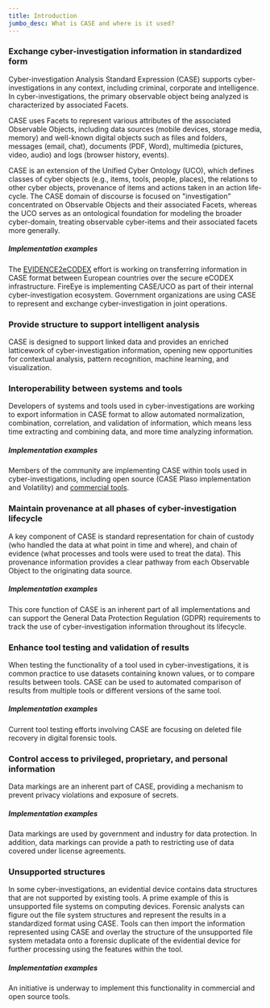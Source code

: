 ```yaml
---
title: Introduction
jumbo_desc: What is CASE and where is it used?
---
```


### Exchange cyber-investigation information in standardized form

Cyber-investigation Analysis Standard Expression (CASE) supports cyber-investigations in any context, including criminal, corporate and intelligence. In cyber-investigations, the primary observable object being analyzed is characterized by associated Facets.

CASE uses Facets to represent various attributes of the associated Observable Objects, including data sources (mobile devices, storage media, memory) and well-known digital objects such as files and folders, messages (email, chat), documents (PDF, Word), multimedia (pictures, video, audio) and logs (browser history, events).

CASE is an extension of the Unified Cyber Ontology (UCO), which defines classes of cyber objects (e.g., items, tools, people, places), the relations to other cyber objects, provenance of items and actions taken in an action life-cycle. The CASE domain of discourse is focused on "investigation" concentrated on Observable Objects and their associated Facets, whereas the UCO serves as an ontological foundation for modeling the broader cyber-domain, treating observable cyber-items and their associated facets more generally.

##### Implementation examples

The [EVIDENCE2eCODEX](https://evidence2e-codex.eu) effort is working on transferring information in CASE format between European countries over the secure eCODEX infrastructure. FireEye is implementing CASE/UCO as part of their internal cyber-investigation ecosystem. Government organizations are using CASE to represent and exchange cyber-investigation in joint operations.

### Provide structure to support intelligent analysis

CASE is designed to support linked data and provides an enriched latticework of cyber-investigation information, opening new opportunities for contextual analysis, pattern recognition, machine learning, and visualization.

### Interoperability between systems and tools

Developers of systems and tools used in cyber-investigations are working to export information in CASE format to allow automated normalization, combination, correlation, and validation of information, which means less time extracting and combining data, and more time analyzing information.

##### Implementation examples

Members of the community are implementing CASE within tools used in cyber-investigations, including open source (CASE Plaso implementation and Volatility) and [commercial tools](/community/members.html).

### Maintain provenance at all phases of cyber-investigation lifecycle

A key component of CASE is standard representation for chain of custody (who handled the data at what point in time and where), and chain of evidence (what processes and tools were used to treat the data). This provenance information provides a clear pathway from each Observable Object to the originating data source.

##### Implementation examples

This core function of CASE is an inherent part of all implementations and can support the General Data Protection Regulation (GDPR) requirements to track the use of cyber-investigation information throughout its lifecycle.

### Enhance tool testing and validation of results

When testing the functionality of a tool used in cyber-investigations, it is common practice to use datasets containing known values, or to compare results between tools. CASE can be used to automated comparison of results from multiple tools or different versions of the same tool.

##### Implementation examples

Current tool testing efforts involving CASE are focusing on deleted file recovery in digital forensic tools.

### Control access to privileged, proprietary, and personal information

Data markings are an inherent part of CASE, providing a mechanism to prevent privacy violations and exposure of secrets.

##### Implementation examples

Data markings are used by government and industry for data protection. In addition, data markings can provide a path to restricting use of data covered under license agreements.

### Unsupported structures

In some cyber-investigations, an evidential device contains data structures that are not supported by existing tools. A prime example of this is unsupported file systems on computing devices. Forensic analysts can figure out the file system structures and represent the results in a standardized format using CASE. Tools can then import the information represented using CASE and overlay the structure of the unsupported file system metadata onto a forensic duplicate of the evidential device for further processing using the features within the tool.

##### Implementation examples

An initiative is underway to implement this functionality in commercial and open source tools.

